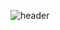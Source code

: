 ![header](https://capsule-render.vercel.app/api?type=waving&color=FDF5B6&height=150&section=header&text=MINZY%20KIM&fontSize=50&fontColor=1F4BC5&animation=fadeIn&fontAlign=80)
